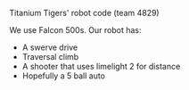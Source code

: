 Titanium Tigers' robot code (team 4829)

We use Falcon 500s.
Our robot has:
- A swerve drive
- Traversal climb
- A shooter that uses limelight 2 for distance
- Hopefully a 5 ball auto
